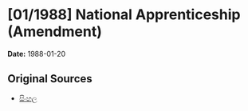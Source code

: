 # [01/1988] National Apprenticeship (Amendment)

**Date:** 1988-01-20

## Original Sources

- [සිංහල](https://documents.gov.lk/view/acts/1988/1/01-1988_S.pdf)
